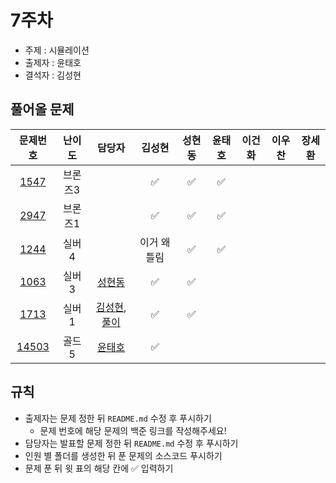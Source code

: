 # 7주차

- 주제 : 시뮬레이션
- 출제자 : 윤태호
- 결석자 : 김성현
## 풀어올 문제

|                   문제번호                   | 난이도  |                      담당자                       | 김성현 | 성현동 | 윤태호 | 이건화 | 이우찬 | 장세환 |
| :------------------------------------------: | :-----: | :-----------------------------------------------: | :----: | :----: | :----: | :----: | :----: | :----: |
| [1547](https://www.acmicpc.net/problem/1547) | 브론즈3 |                                                   |  ✅      |    ✅    |   ✅   |        |        |        |
| [2947](https://www.acmicpc.net/problem/2947) | 브론즈1 |                                                   |   ✅     |    ✅    |   ✅   |        |        |        |
| [1244](https://www.acmicpc.net/problem/1244) |  실버4  |                                                   |    이거 왜 틀림    |    ✅    |   ✅      |        |        |        |
| [1063](https://www.acmicpc.net/problem/1063) |  실버3  | <a href="https://github.com/hyundongSung">성현동</a>  |   ✅     |       ✅      |        |        |        |        |
| [1713](https://www.acmicpc.net/problem/1713) |  실버1  |<a href="https://github.com/sunghyun1356">김성현</a>, <a href="https://www.notion.so/1713-206470312d144c748f6d1c1f6d1c3733">풀이</a>       |    ✅    |    ✅    |        |        |        |        |
| [14503](https://www.acmicpc.net/problem/14503) |  골드5  | <a href="https://github.com/taeho0888">윤태호</a> |   ✅     |        |        |        |        |        |

<!-- 표 입력할 때 아래 거 참고!
[문제번호](https://www.acmicpc.net/problem/문제번호)
<a href="https://github.com/taeho0888">윤태호</a>
<a href="https://github.com/sunghyun1356">김성현</a>
<a href="https://github.com/hyundongSung">성현동</a>
<a href="https://github.com/wchan0409">이우찬</a>
<a href="https://github.com/SehwanChang">장세환</a>
<a href="https://github.com/Gunhot">이건화</a> -->

## 규칙

- 출제자는 문제 정한 뒤 `README.md` 수정 후 푸시하기
  - 문제 번호에 해당 문제의 백준 링크를 작성해주세요!
- 담당자는 발표할 문제 정한 뒤 `README.md` 수정 후 푸시하기
- 인원 별 폴더를 생성한 뒤 푼 문제의 소스코드 푸시하기
- 문제 푼 뒤 윗 표의 해당 칸에 ✅ 입력하기
